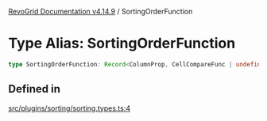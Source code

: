 [RevoGrid Documentation v4.14.9](README.md) / SortingOrderFunction

# Type Alias: SortingOrderFunction

```ts
type SortingOrderFunction: Record<ColumnProp, CellCompareFunc | undefined>;
```

## Defined in

[src/plugins/sorting/sorting.types.ts:4](https://github.com/revolist/revogrid/blob/6c3c52a081bcade371a3f5576e4e5805c6bbce5c/src/plugins/sorting/sorting.types.ts#L4)
